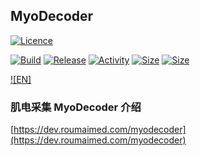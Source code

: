 ## MyoDecoder

[![Licence](https://img.shields.io/github/license/Ileriayo/markdown-badges?style=for-the-badge)](./LICENSE)

[![Build](https://img.shields.io/github/actions/workflow/status/RoumaiMed/MyoDecoder/android.yml?logo=github)](https://github.com/RoumaiMed/MyoDecoder/actions/workflows/build.yml)
[![Release](https://img.shields.io/github/v/release/RoumaiMed/MyoDecoder?logo=github)](https://github.com/RoumaiMed/MyoDecoder/releases/latest)
[![Activity](https://img.shields.io/github/last-commit/RoumaiMed/MyoDecoder)](https://github.com/RoumaiMed/MyoDecoder/commits)
[![Size](https://img.shields.io/github/repo-size/RoumaiMed/MyoDecoder)]()
[![Size](https://img.shields.io/github/languages/code-size/RoumaiMed/MyoDecoder)]()

[![EN]](./README.md)

### 肌电采集 MyoDecoder 介绍

[https://dev.roumaimed.com/myodecoder](https://dev.roumaimed.com/myodecoder)
